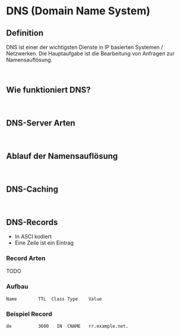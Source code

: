 # DNS (Domain Name System)

## Definition
DNS ist einer der wichtigsten Dienste in IP basierten Systemen / Netzwerken. Die Hauptaufgabe ist die Bearbeitung von Anfragen zur Namensauflösung. 

<br>

## Wie funktioniert DNS?

<br>

## DNS-Server Arten

<br>

## Ablauf der Namensauflösung

<br>

## DNS-Caching

<br>

## DNS-Records
- In ASCI kodiert
- Eine Zeile ist ein Eintrag

### Record Arten

TODO

### Aufbau
```
Name        TTL  Class Type    Value
```

### Beispiel Record
```
de          3600   IN  CNAME   rr.example.net.
```